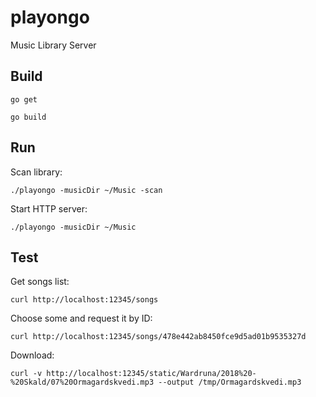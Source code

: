# playongo
Music Library Server

## Build
`go get`

`go build`

## Run
Scan library:

`./playongo -musicDir ~/Music -scan`

Start HTTP server:

`./playongo -musicDir ~/Music`

## Test
Get songs list:

`curl http://localhost:12345/songs`

Choose some and request it by ID:

`curl http://localhost:12345/songs/478e442ab8450fce9d5ad01b9535327d`

Download:

`curl -v http://localhost:12345/static/Wardruna/2018%20-%20Skald/07%20Ormagardskvedi.mp3 --output /tmp/Ormagardskvedi.mp3`

